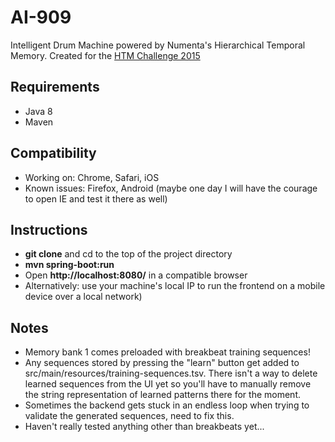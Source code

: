 # AI-909
Intelligent Drum Machine powered by Numenta's Hierarchical Temporal Memory. Created for the [HTM Challenge 2015](http://htmchallenge.devpost.com/)

## Requirements
- Java 8
- Maven

## Compatibility
- Working on: Chrome, Safari, iOS
- Known issues: Firefox, Android (maybe one day I will have the courage to open IE and test it there as well)

## Instructions
- **git clone** and cd to the top of the project directory
- **mvn spring-boot:run**
- Open **http://localhost:8080/** in a compatible browser 
- Alternatively: use your machine's local IP to run the frontend on a mobile device over a local network)

## Notes
- Memory bank 1 comes preloaded with breakbeat training sequences!
- Any sequences stored by pressing the "learn" button get added to src/main/resources/training-sequences.tsv. There isn't a way to delete learned sequences from the UI yet so you'll have to manually remove the string representation of learned patterns there for the moment.
- Sometimes the backend gets stuck in an endless loop when trying to validate the generated sequences, need to fix this.
- Haven't really tested anything other than breakbeats yet...
